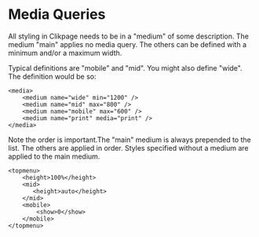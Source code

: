 # Media Queries

All styling in Clikpage needs to be in a "medium" of some description. The medium "main" applies no media query. The others can be defined with a minimum and/or a maximum width.

Typical definitions are "mobile" and "mid". You might also define "wide". The definition would be so:
 
    <media>
        <medium name="wide" min="1200" />
        <medium name="mid" max="800" />
        <medium name="mobile" max="600" />
        <medium name="print" media="print" />
    </media>

Note the order is important.The "main" medium is always prepended to the list. The others are applied in order. Styles specified without a medium are applied to the main medium.

    <topmenu>
        <height>100%</height>
        <mid>
           <height>auto</height>
        </mid>
        <mobile>
            <show>0</show>
        </mobile>           
    </topmenu>

